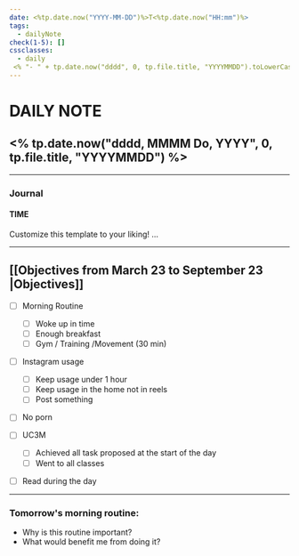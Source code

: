 ```yaml
---
date: <%tp.date.now("YYYY-MM-DD")%>T<%tp.date.now("HH:mm")%>
tags:
  - dailyNote
check(1-5): []
cssclasses:
  - daily
 <% "- " + tp.date.now("dddd", 0, tp.file.title, "YYYYMMDD").toLowerCase() %>
---
```


# DAILY NOTE
## <% tp.date.now("dddd, MMMM Do, YYYY", 0, tp.file.title, "YYYYMMDD") %>

***
### Journal
#### TIME
Customize this template to your liking!
...
***

## [[Objectives from March 23 to September 23 |Objectives]]

- [ ] Morning Routine
	- [ ] Woke up in time
	- [ ] Enough breakfast
	- [ ] Gym / Training /Movement (30 min)

- [ ]  Instagram usage
	- [ ] Keep usage under 1 hour
	- [ ] Keep usage in the home not in reels
	- [ ] Post something

- [ ] No porn 

- [ ] UC3M
	- [ ] Achieved all task proposed at the start of the day
	- [ ] Went to all classes

- [ ] Read during the day


---
### Tomorrow's morning routine: 
+ Why is this routine important? 
+ What would benefit me from doing it?